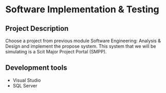 # Software Implementation & Testing

## Project Description
Choose a project from previous module Software Engineering: Analysis & Design and implement the propose system. This system that we will be simulating is a Scit Major Project Portal (SMPP).

## Development tools
* Visual Studio
* SQL Server 
